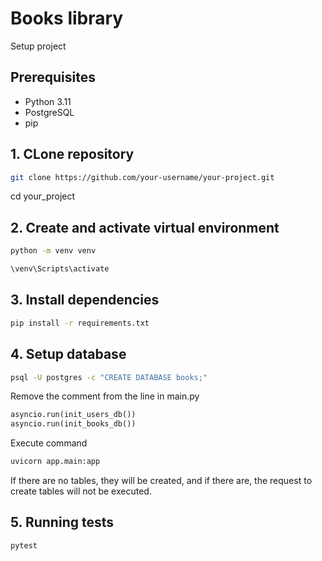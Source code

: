 # Books library

Setup project

## Prerequisites

- Python 3.11
- PostgreSQL
- pip

## 1. CLone repository

```bash
git clone https://github.com/your-username/your-project.git
```
cd your_project

## 2. Create and activate virtual environment
```bash
python -m venv venv

\venv\Scripts\activate
```

## 3. Install dependencies

```bash
pip install -r requirements.txt
```

## 4. Setup database

```bash
psql -U postgres -c "CREATE DATABASE books;"
```

Remove the comment from the line in main.py
```python
asyncio.run(init_users_db())
asyncio.run(init_books_db())
```

Execute command
```bash
uvicorn app.main:app
```
If there are no tables, they will be created, and if there are, the request to create tables will not be executed.

## 5. Running tests

```bash
pytest
```

